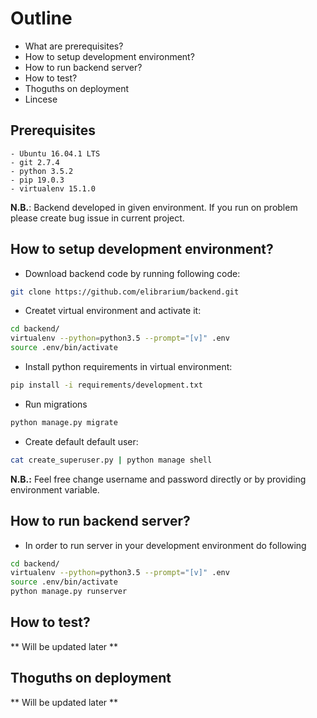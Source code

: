 # Outline

- What are prerequisites?
- How to setup development environment?
- How to run backend server?
- How to test? 
- Thoguths on deployment
- Lincese

## Prerequisites
    - Ubuntu 16.04.1 LTS
	- git 2.7.4
	- python 3.5.2
	- pip 19.0.3
	- virtualenv 15.1.0

**N.B.**: Backend developed in given environment. If you run on problem please create bug issue in current project. 
	
## How to setup development environment?

- Download backend code by running following code:
```bash
git clone https://github.com/elibrarium/backend.git
```

- Createt virtual environment and activate it:
```bash
cd backend/
virtualenv --python=python3.5 --prompt="[v]" .env
source .env/bin/activate
```

- Install python requirements in virtual environment:
```bash
pip install -i requirements/development.txt
```

- Run migrations
```bash
python manage.py migrate
```

- Create default default user:
```bash
cat create_superuser.py | python manage shell
```

**N.B.:** Feel free change username and password directly or by providing environment variable.


## How to run backend server?

- In order to run server in your development environment do following
```bash
cd backend/
virtualenv --python=python3.5 --prompt="[v]" .env
source .env/bin/activate
python manage.py runserver
```

## How to test? 

** Will be updated later **

## Thoguths on deployment

** Will be updated later **

